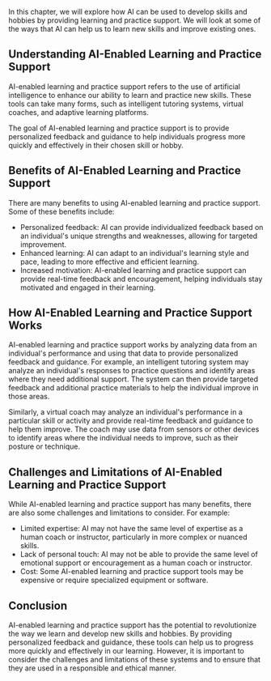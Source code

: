 

In this chapter, we will explore how AI can be used to develop skills and hobbies by providing learning and practice support. We will look at some of the ways that AI can help us to learn new skills and improve existing ones.

Understanding AI-Enabled Learning and Practice Support
------------------------------------------------------

AI-enabled learning and practice support refers to the use of artificial intelligence to enhance our ability to learn and practice new skills. These tools can take many forms, such as intelligent tutoring systems, virtual coaches, and adaptive learning platforms.

The goal of AI-enabled learning and practice support is to provide personalized feedback and guidance to help individuals progress more quickly and effectively in their chosen skill or hobby.

Benefits of AI-Enabled Learning and Practice Support
----------------------------------------------------

There are many benefits to using AI-enabled learning and practice support. Some of these benefits include:

* Personalized feedback: AI can provide individualized feedback based on an individual's unique strengths and weaknesses, allowing for targeted improvement.
* Enhanced learning: AI can adapt to an individual's learning style and pace, leading to more effective and efficient learning.
* Increased motivation: AI-enabled learning and practice support can provide real-time feedback and encouragement, helping individuals stay motivated and engaged in their learning.

How AI-Enabled Learning and Practice Support Works
--------------------------------------------------

AI-enabled learning and practice support works by analyzing data from an individual's performance and using that data to provide personalized feedback and guidance. For example, an intelligent tutoring system may analyze an individual's responses to practice questions and identify areas where they need additional support. The system can then provide targeted feedback and additional practice materials to help the individual improve in those areas.

Similarly, a virtual coach may analyze an individual's performance in a particular skill or activity and provide real-time feedback and guidance to help them improve. The coach may use data from sensors or other devices to identify areas where the individual needs to improve, such as their posture or technique.

Challenges and Limitations of AI-Enabled Learning and Practice Support
----------------------------------------------------------------------

While AI-enabled learning and practice support has many benefits, there are also some challenges and limitations to consider. For example:

* Limited expertise: AI may not have the same level of expertise as a human coach or instructor, particularly in more complex or nuanced skills.
* Lack of personal touch: AI may not be able to provide the same level of emotional support or encouragement as a human coach or instructor.
* Cost: Some AI-enabled learning and practice support tools may be expensive or require specialized equipment or software.

Conclusion
----------

AI-enabled learning and practice support has the potential to revolutionize the way we learn and develop new skills and hobbies. By providing personalized feedback and guidance, these tools can help us to progress more quickly and effectively in our learning. However, it is important to consider the challenges and limitations of these systems and to ensure that they are used in a responsible and ethical manner.
